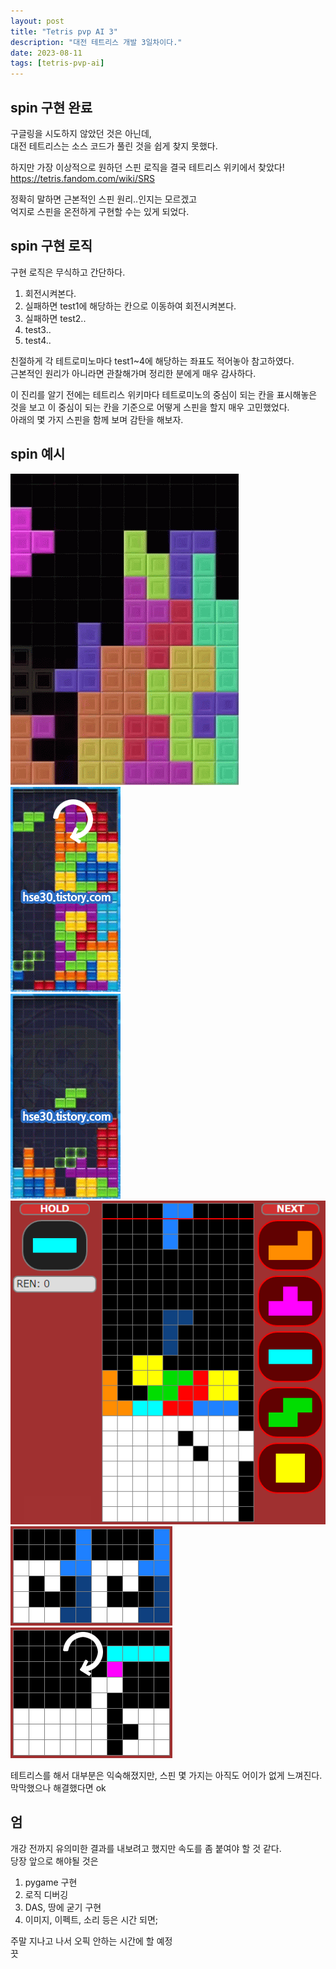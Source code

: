 ```yaml
---
layout: post
title: "Tetris pvp AI 3"
description: "대전 테트리스 개발 3일차이다."
date: 2023-08-11
tags: [tetris-pvp-ai]
---
```


## spin 구현 완료
  
구글링을 시도하지 않았던 것은 아닌데,  
대전 테트리스는 소스 코드가 풀린 것을 쉽게 찾지 못했다.  
  
하지만 가장 이상적으로 원하던 스핀 로직을 결국 테트리스 위키에서 찾았다!  
<https://tetris.fandom.com/wiki/SRS>  
  
정확히 말하면 근본적인 스핀 원리..인지는 모르겠고  
억지로 스핀을 온전하게 구현할 수는 있게 되었다.  
  
## spin 구현 로직

구현 로직은 무식하고 간단하다.  

1. 회전시켜본다.
2. 실패하면 test1에 해당하는 칸으로 이동하여 회전시켜본다.  
3. 실패하면 test2..  
4. test3..
5. test4..
  
친절하게 각 테트로미노마다 test1~4에 해당하는 좌표도 적어놓아 참고하였다.  
근본적인 원리가 아니라면 관찰해가며 정리한 분에게 매우 감사하다.  

이 진리를 알기 전에는 테트리스 위키마다 테트로미노의 중심이 되는 칸을 표시해놓은 것을 보고 이 중심이 되는 칸을 기준으로 어떻게 스핀을 할지 매우 고민했었다.  
아래의 몇 가지 스핀을 함께 보며 감탄을 해보자.  

## spin 예시

![spin1](../images/tetris-t-spin.gif)  
![spin2](../images/s-spin.gif)  
![spin3](../images/s-spin3.gif)  
![spin4](../images/L-spinn.gif)  
![spin5](../images/l-spin2.gif)  
![spin6](../images/i-spin.gif)  
  
테트리스를 해서 대부분은 익숙해졌지만, 스핀 몇 가지는 아직도 어이가 없게 느껴진다.  
막막했으나 해결했다면 ok  

## 엄

개강 전까지 유의미한 결과를 내보려고 했지만 속도를 좀 붙여야 할 것 같다.  
당장 앞으로 해야될 것은  
1. pygame 구현  
2. 로직 디버깅  
3. DAS, 땅에 굳기 구현
4. 이미지, 이펙트, 소리 등은 시간 되면;  
  
주말 지나고 나서 오픽 안하는 시간에 할 예정  
끗
